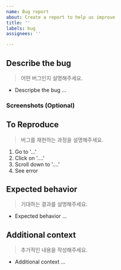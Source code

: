 ```yaml
---
name: Bug report
about: Create a report to help us improve
title: ''
labels: bug
assignees: ''

---
```


## Describe the bug
> 어떤 버그인지 설명해주세요.
- Descripbe the bug ...

### Screenshots (Optional)

## To Reproduce
> 버그를 재현하는 과정을 설명해주세요.
1. Go to '...'
2. Click on '....'
3. Scroll down to '....'
4. See error

## Expected behavior
> 기대하는 결과를 설명해주세요.
- Expected behavior ...

## Additional context
> 추가적인 내용을 작성해주세요.
- Additional context ...
